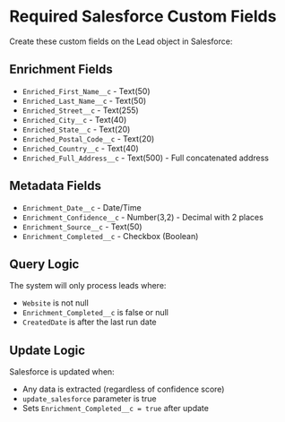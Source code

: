 # Required Salesforce Custom Fields

Create these custom fields on the Lead object in Salesforce:

## Enrichment Fields
- `Enriched_First_Name__c` - Text(50)
- `Enriched_Last_Name__c` - Text(50)
- `Enriched_Street__c` - Text(255)
- `Enriched_City__c` - Text(40)
- `Enriched_State__c` - Text(20)
- `Enriched_Postal_Code__c` - Text(20)
- `Enriched_Country__c` - Text(40)
- `Enriched_Full_Address__c` - Text(500) - Full concatenated address

## Metadata Fields
- `Enrichment_Date__c` - Date/Time
- `Enrichment_Confidence__c` - Number(3,2) - Decimal with 2 places
- `Enrichment_Source__c` - Text(50)
- `Enrichment_Completed__c` - Checkbox (Boolean)

## Query Logic
The system will only process leads where:
- `Website` is not null
- `Enrichment_Completed__c` is false or null
- `CreatedDate` is after the last run date

## Update Logic
Salesforce is updated when:
- Any data is extracted (regardless of confidence score)
- `update_salesforce` parameter is true
- Sets `Enrichment_Completed__c = true` after update